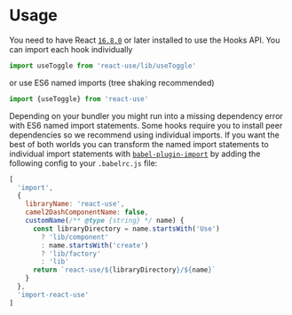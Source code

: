# Usage

You need to have React [`16.8.0`](https://reactjs.org/blog/2019/02/06/react-v16.8.0.html) or later installed to use the Hooks API. You can import each hook individually

```js
import useToggle from 'react-use/lib/useToggle'
```

or use ES6 named imports (tree shaking recommended)

```js
import {useToggle} from 'react-use'
```

Depending on your bundler you might run into a missing dependency error with ES6 named import statements. Some hooks require you to install peer dependencies so we recommend using individual imports. If you want the best of both worlds you can transform the named import statements to individual import statements with [`babel-plugin-import`](https://github.com/ant-design/babel-plugin-import) by adding the following config to your `.babelrc.js` file:

```js
[
  'import',
  {
    libraryName: 'react-use',
    camel2DashComponentName: false,
    customName(/** @type {string} */ name) {
      const libraryDirectory = name.startsWith('Use')
        ? 'lib/component'
        : name.startsWith('create')
        ? 'lib/factory'
        : 'lib'
      return `react-use/${libraryDirectory}/${name}`
    }
  },
  'import-react-use'
]
```
